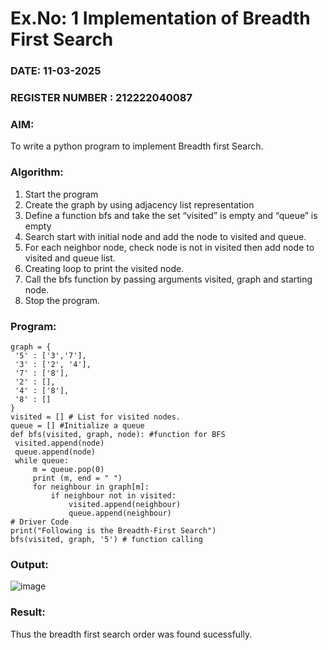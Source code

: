 # Ex.No: 1  Implementation of Breadth First Search 
### DATE: 11-03-2025                                                                            
### REGISTER NUMBER : 212222040087
### AIM: 
To write a python program to implement Breadth first Search. 
### Algorithm:
1. Start the program
2. Create the graph by using adjacency list representation
3. Define a function bfs and take the set “visited” is empty and “queue” is empty
4. Search start with initial node and add the node to visited and queue.
5. For each neighbor node, check node is not in visited then add node to visited and queue list.
6.  Creating loop to print the visited node.
7.   Call the bfs function by passing arguments visited, graph and starting node.
8.   Stop the program.
### Program:
```
graph = {
 '5' : ['3','7'],
 '3' : ['2', '4'],
 '7' : ['8'],
 '2' : [],
 '4' : ['8'],
 '8' : []
}
visited = [] # List for visited nodes.
queue = [] #Initialize a queue
def bfs(visited, graph, node): #function for BFS
 visited.append(node)
 queue.append(node)
 while queue: 
     m = queue.pop(0)
     print (m, end = " ")
     for neighbour in graph[m]:
         if neighbour not in visited:
             visited.append(neighbour)
             queue.append(neighbour)
# Driver Code
print("Following is the Breadth-First Search")
bfs(visited, graph, '5') # function calling 
```

### Output:

![image](https://github.com/user-attachments/assets/1a29c31d-1746-4d3a-92fb-b9153c545c5b)

### Result:
Thus the breadth first search order was found sucessfully.


